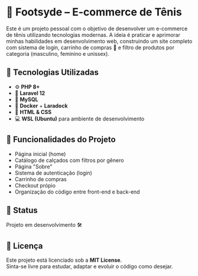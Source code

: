 # 👟 Footsyde – E-commerce de Tênis

Este é um projeto pessoal com o objetivo de desenvolver um e-commerce de tênis utilizando tecnologias modernas. A ideia é praticar e aprimorar minhas habilidades em desenvolvimento web, construindo um site completo com sistema de login, carrinho de compras 🛒 e filtro de produtos por categoria (masculino, feminino e unissex).

## 🧰 Tecnologias Utilizadas

- ⚙️ **PHP 8+**
- 🧱 **Laravel 12**
- 🐬 **MySQL**
- 🐳 **Docker** + **Laradock**
- 🎨 **HTML & CSS**
- 💻 **WSL (Ubuntu)** para ambiente de desenvolvimento

## 🔧 Funcionalidades do Projeto

- Página inicial (home)
- Catálogo de calçados com filtros por gênero
- Página "Sobre"
- Sistema de autenticação (login)
- Carrinho de compras
- Checkout própio
- Organização do código entre front-end e back-end

## 🚧 Status

Projeto em desenvolvimento 🛠️

## 📝 Licença

Este projeto está licenciado sob a **MIT License**.  
Sinta-se livre para estudar, adaptar e evoluir o código como desejar.
